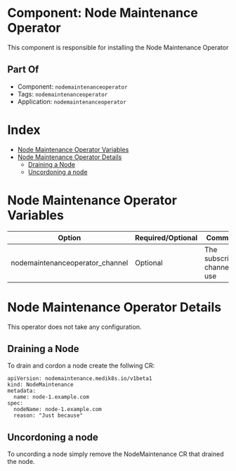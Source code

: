 # Component: Node Maintenance Operator

This component is responsible for installing the Node Maintenance Operator

## Part Of
- Component: `nodemaintenanceoperator`
- Tags: `nodemaintenanceoperator`
- Application: `nodemaintenanceoperator`

# Index

<!-- vim-markdown-toc GFM -->

* [Node Maintenance  Operator Variables](#node-maintenance--operator-variables)
* [Node Maintenance Operator Details](#node-maintenance-operator-details)
  * [Draining a Node](#draining-a-node)
  * [Uncordoning a node](#uncordoning-a-node)

<!-- vim-markdown-toc -->

# Node Maintenance  Operator Variables

| Option | Required/Optional | Comments | Default |
|--------|-------------------|----------|---------|
| nodemaintenanceoperator_channel | Optional | The subscription channel to use | `stable` |

# Node Maintenance Operator Details

This operator does not take any configuration.

## Draining a Node

To drain and cordon a node create the follwing CR:

```
apiVersion: nodemaintenance.medik8s.io/v1beta1
kind: NodeMaintenance
metadata:
  name: node-1.example.com
spec:
  nodeName: node-1.example.com
  reason: "Just because"
```

## Uncordoning a node

To uncording a node simply remove the NodeMaintenance CR that drained the node.
